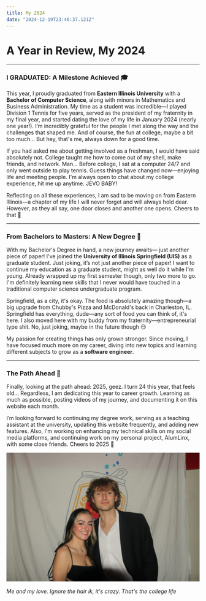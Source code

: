 ```yaml
---
title: My 2024
date: "2024-12-19T23:46:37.121Z"
---
```


# A Year in Review, My 2024

---

### I GRADUATED: A Milestone Achieved 🎓

This year, I proudly graduated from **Eastern Illinois University** with a **Bachelor of Computer Science**, along with minors in Mathematics and Business Administration. My time as a student was incredible—I played Division 1 Tennis for five years, served as the president of my fraternity in my final year, and started dating the love of my life in January 2024 (nearly one year!). I’m incredibly grateful for the people I met along the way and the challenges that shaped me. And of course, the fun at college, maybe a bit too much... But hey, that's me, always down for a good time.

If you had asked me about getting involved as a freshman, I would have said absolutely not. College taught me how to come out of my shell, make friends, and network. Man... Before college, I sat at a computer 24/7 and only went outside to play tennis. Guess things have changed now—enjoying life and meeting people. I'm always open to chat about my college experience, hit me up anytime. JEVO BABY!

Reflecting on all these experiences, I am sad to be moving on from Eastern Illinois—a chapter of my life I will never forget and will always hold dear. However, as they all say, one door closes and another one opens. Cheers to that 🥂



---

### From Bachelors to Masters: A New Degree 🌟

With my Bachelor's Degree in hand, a new journey awaits— just another piece of paper! I've joined the **University of Illinois Springfield (UIS)** as a graduate student. Just joking, it’s not just another piece of paper! I want to continue my education as a graduate student, might as well do it while I'm young. Already wrapped up my first semester though, only two more to go. I'm definitely learning new skills that I never would have touched in a traditional computer science undergraduate program.

Springfield, as a city, it's okay. The food is absolutely amazing though—a big upgrade from Chubby's Pizza and McDonald's back in Charleston, IL. Springfield has everything, dude—any sort of food you can think of, it's here. I also moved here with my buddy from my fraternity—entrepreneurial type shit. No, just joking, maybe in the future though 😏

My passion for creating things has only grown stronger. Since moving, I have focused much more on my career, diving into new topics and learning different subjects to grow as a **software engineer**.

---

### The Path Ahead 🚀

Finally, looking at the path ahead: 2025, geez. I turn 24 this year, that feels old... Regardless, I am dedicating this year to career growth. Learning as much as possible, posting videos of my journey, and documenting it on this website each month.

I’m looking forward to continuing my degree work, serving as a teaching assistant at the university, updating this website frequently, and adding new features. Also, I'm working on enhancing my technical skills on my social media platforms, and continuing work on my personal project, AlumLinx, with some close friends. Cheers to 2025 🥂

![Me and my love](./meandmylove.png)

*Me and my love. Ignore the hair ik, it's crazy. That's the college life*